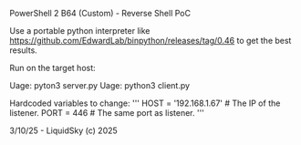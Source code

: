 PowerShell 2 B64 (Custom) - Reverse Shell PoC

Use a portable python interpreter like https://github.com/EdwardLab/binpython/releases/tag/0.46 to get the best results.

Run on the target host:

Uage: pyton3 server.py
Uage: python3 client.py

Hardcoded variables to change:
'''
HOST = '192.168.1.67'  # The IP of the listener.
PORT = 446              # The same port as listener.
'''

3/10/25 - LiquidSky (c) 2025
